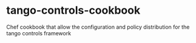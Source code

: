 # tango-controls-cookbook
Chef cookbook that allow the configuration and policy distribution for the tango controls framework 
